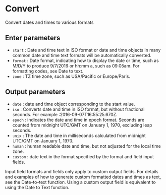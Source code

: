 # Convert

Convert dates and times to various formats

## Enter parameters

- `start` : Date and time text in ISO format or date and time objects in many common date and time text formats will be automatically converted.
- `format` : Date format, indicating how to display the date or time, such as M/D/Y to produce 9/7/2016 or hh:mm a, such as 09:05am. For formatting codes, see Date to text.
- `zone` : TZ time zone, such as USA/Pacific or Europe/Paris.

## Output parameters

- `date` : date and time object corresponding to the start value.
- `iso` : Converts date and time in ISO format, but without fractional seconds. For example :2016-09-07T16:55:25.670Z.
- `epoch` : indicates the date and time in epoch format. Seconds are counted from midnight UTC/GMT on January 1, 1970, excluding leap seconds.
- `unix` : The date and time in milliseconds calculated from midnight UTC/GMT on January 1, 1970.
- `human` : human readable date and time, but not adjusted for the local time zone.
- `custom` : date text in the format specified by the format and field input fields.

Input field formats and fields only apply to custom output fields. For details and examples of how to generate custom formatted dates and times as text, see the Date-to-text function. Using a custom output field is equivalent to using the Date to Text function.